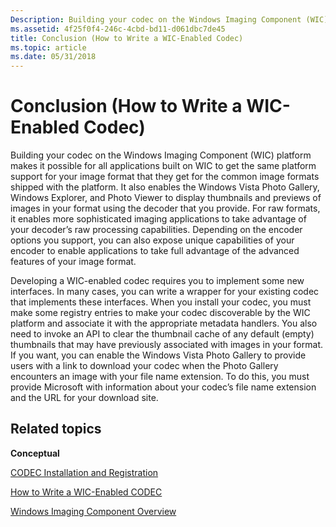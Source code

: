 ```yaml
---
Description: Building your codec on the Windows Imaging Component (WIC) platform makes it possible for all applications built on WIC to get the same platform support for your image format that they get for the common image formats shipped with the platform.
ms.assetid: 4f25f0f4-246c-4cbd-bd11-d061dbc7de45
title: Conclusion (How to Write a WIC-Enabled Codec)
ms.topic: article
ms.date: 05/31/2018
---
```


# Conclusion (How to Write a WIC-Enabled Codec)

Building your codec on the Windows Imaging Component (WIC) platform makes it possible for all applications built on WIC to get the same platform support for your image format that they get for the common image formats shipped with the platform. It also enables the Windows Vista Photo Gallery, Windows Explorer, and Photo Viewer to display thumbnails and previews of images in your format using the decoder that you provide. For raw formats, it enables more sophisticated imaging applications to take advantage of your decoder’s raw processing capabilities. Depending on the encoder options you support, you can also expose unique capabilities of your encoder to enable applications to take full advantage of the advanced features of your image format.

Developing a WIC-enabled codec requires you to implement some new interfaces. In many cases, you can write a wrapper for your existing codec that implements these interfaces. When you install your codec, you must make some registry entries to make your codec discoverable by the WIC platform and associate it with the appropriate metadata handlers. You also need to invoke an API to clear the thumbnail cache of any default (empty) thumbnails that may have previously associated with images in your format. If you want, you can enable the Windows Vista Photo Gallery to provide users with a link to download your codec when the Photo Gallery encounters an image with your file name extension. To do this, you must provide Microsoft with information about your codec’s file name extension and the URL for your download site.

## Related topics

<dl> <dt>

**Conceptual**
</dt> <dt>

[CODEC Installation and Registration](-wic-codecinstallandreg.md)
</dt> <dt>

[How to Write a WIC-Enabled CODEC](-wic-howtowriteacodec.md)
</dt> <dt>

[Windows Imaging Component Overview](-wic-about-windows-imaging-codec.md)
</dt> </dl>

 

 




